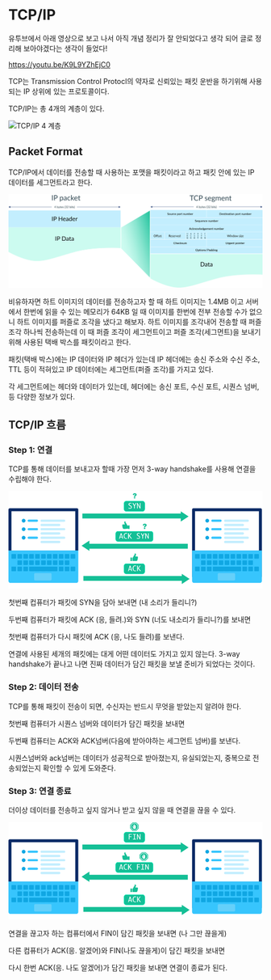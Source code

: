 # TCP/IP 

유투브에서 아래 영상으로 보고 나서 아직 개념 정리가 잘 안되었다고 생각 되어 글로 정리해 보아야겠다는 생각이 들었다! 

https://youtu.be/K9L9YZhEjC0


TCP는 Transmission Control Protocl의 약자로 신뢰있는 패킷 운반을 하기위해 사용되는 IP 상위에 있는 프로토콜이다. 

TCP/IP는 총 4개의 계층이 있다. 

![TCP/IP 4 계층](./img/TCPIP-layers.svg)


## Packet Format
TCP/IP에서 데이터를 전송할 때 사용하는 포맷을 패킷이라고 하고 패킷 안에 있는 IP 데이터를 세그먼트라고 한다. 

![Packet](./img/packet.svg)


비유하자면 하트 이미지의 데이터를 전송하고자 할 때 하트 이미지는 1.4MB 이고 서버에서 한번에 읽을 수 있는 메모리가 64KB 일 때 이미지를 한번에 전부 전송할 수가 없으니 하트 이미지를 퍼즐로 조각을 냈다고 해보자.
하트 이미지를 조각내어 전송할 때 퍼즐 조각 하나씩 전송하는데 이 때 퍼즐 조각이 세그먼트이고 퍼즐 조각(세그먼트)을 보내기 위해 사용된 택배 박스를 패킷이라고 한다. 

패킷(택배 박스)에는 IP 데이터와 IP 헤더가 있는데 IP 헤더에는 송신 주소와 수신 주소, TTL 등이 적혀있고 
IP 데이터에는 세그먼트(퍼즐 조각)를 가지고 있다. 

각 세그먼트에는 헤더와 데이터가 있는데, 헤더에는 송신 포트, 수신 포트, 시퀀스 넘버, 등 다양한 정보가 있다.

## TCP/IP 흐름

### Step 1: 연결 

TCP를 통해 데이터를 보내고자 할때 가장 먼저 3-way handshake를 사용해 연결을 수립해야 한다. 

![3-way handshake](./img/3way.svg)


첫번째 컵퓨터가 패킷에 SYN을 담아 보내면 (내 소리가 들리니?)

두번째 컴퓨터가 패킷에 ACK (응, 들려.)와 SYN (너도 내소리가 들리니?)를 보내면

첫번째 컴퓨터가 다시 패킷에 ACK (응, 나도 들려)를 보낸다. 


연결에 사용된 세개의 패킷에는 대게 어떤 데이터도 가지고 있지 않는다. 3-way handshake가 끝나고 나면 진짜 데이터가 담긴 패킷을 보낼 준비가 되었다는 것이다. 

### Step 2: 데이터 전송

TCP를 통해 패킷이 전송이 되면, 수신자는 반드시 무엇을 받았는지 알려야 한다. 

첫번째 컴퓨터가 시퀀스 넘버와 데이터가 담긴 패킷을 보내면

두번째 컴퓨터는 ACK와 ACK넘버(다음에 받아야하는 세그먼트 넘버)를 보낸다. 

시퀀스넘버와 ack넘버는 데이터가 성공적으로 받아졌는지, 유실되었는지, 중복으로 전송되었는지 확인할 수 있게 도와준다. 

### Step 3: 연결 종료

더이상 데이터를 전송하고 싶지 않거나 받고 싶지 않을 때 연결을 끊을 수 있다. 

![fin](./img/fin.svg)


연결을 끊고자 하는 컴퓨터에서 FIN이 담긴 패킷을 보내면 (나 그만 끊을게)

다른 컴퓨터가 ACK(응. 알겠어)와 FIN(나도 끊을게)이 담긴 패킷을 보내면

다시 한번 ACK(응. 나도 알겠어)가 담긴 패킷을 보내면 연결이 종료가 된다. 



